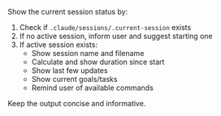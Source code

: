 Show the current session status by:

1.  Check if `.claude/sessions/.current-session` exists
2.  If no active session, inform user and suggest starting one
3.  If active session exists:
    -   Show session name and filename
    -   Calculate and show duration since start
    -   Show last few updates
    -   Show current goals/tasks
    -   Remind user of available commands

Keep the output concise and informative.